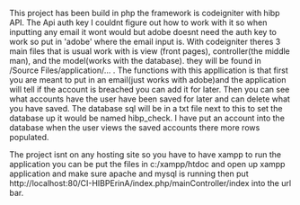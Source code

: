 This project has been build in php the framework is codeigniter with hibp API.
The Api auth key I couldnt figure out how to work with it so when inputting any email it wont would but adobe doesnt need the auth key to work so put in 'adobe' where the email input is. 
With codeigniter theres 3 main files that is usual work with is view (front pages), controller(the middle man), and the model(works with the database).
they will be found in /Source Files/application/... .
The functions with this appllication is that first you are meant to put in an email(just works with adobe)and the application will tell if the account is breached you can add it for later. Then you can see what accounts have the user have been saved for later and can delete what you have saved.
The database sql will be in a txt file next to this to set the database up it would be named hibp_check. I have put an account into the database when the user views the saved accounts there more rows populated.

The project isnt on any hosting site so you have to have xampp to run the application you can be put the files in c:/xampp/htdoc and open up xampp application and make sure apache and mysql is running then put http://localhost:80/CI-HIBPErinA/index.php/mainController/index into the url bar.